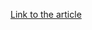 [Link to the article](https://www.securityweek.com/760000-employee-records-from-several-major-firms-leaked-online/)
